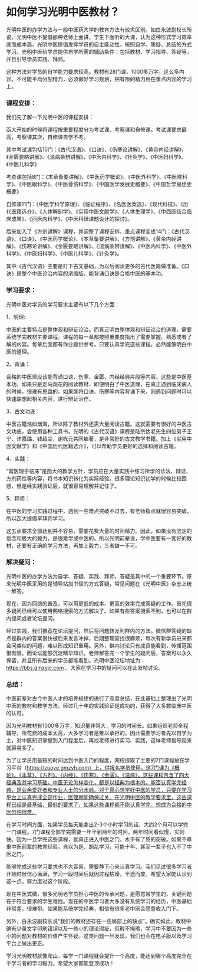 # **如何学习光明中医教材？**

光明中医的办学方法与一般中医药大学的教育方法有较大区别。如白永波副校长所说，光明中医不提倡那种老师上面讲，学生下面听的大课，认为这种形式学习效率底而成本高。光明中医提倡发挥学员的自主能动性，按照自学、质疑、总结的方式学习。光明中医给学员提供自学所需的辅助条件：包括教材、学习指导、答疑等，并且引导学员实践、拜师。

这种方法对学员的自学能力要求较高。教材有28门课，1000多万字。这么多内容，不可能平均分配精力，必须做好学习规划，把有限的精力用在重点内容的学习上。

### 课程安排：

我们先了解一下光明中医的课程安排：

函大开始的时候将课程按重要程度分为考试课、考察课和自修课。考试课要求最高，考察课其次，自修课自学不考。

其中考试课包括10门：《古代汉语》、《口诀》、《伤寒论讲解》、《黄帝内经讲解》、《金匮要略讲解》、《温病条辨讲解》、《中医内科学》、《针灸学》、《中医妇科学》、《中医儿科学》

考查课包括8门：《本草备要讲解》、《中医药学概论》、《中医外科学》、《中医喉科学》、《中医眼科学》、《中医骨伤科学》、《中国医学发展史概要》、《中国哲学思想史概要》

自修课11门：《中医学科学原理》、《临证程序》、《名医医案选》、《现代科技》、《历代医籍选介》、《人体解剖学》、《实用中医文献学》、《人体生理学》、《中西医结合临床成果》、《西医内科学》、《中医科研课题设计的探讨》。

后来加入了《方剂讲解》课程，并调整了课程安排。重点课程变成14门：《古代汉语》、《口诀》、《中医药学概论》、《本草备要讲解》、《方剂讲解》、《黄帝内经讲解》、《伤寒论讲解》、《金匮要略讲解》、《温病条辨讲解》、《中医内科学》、《中医外科学》、《中医妇科学》、《中医儿科学》、《针灸学》。

其中《古代汉语》主要是打下古文基础，为以后阅读更多的古代医籍做准备。《口诀》是整个中医诊治内容的浓缩版，能背诵口诀是合格中医的基本功。

### 学习要求：

光明中医对学员的学习要求主要有以下几个方面：

1、明理:

中医的主要特点是整体观和辩证论治。而真正明白整体观和辩证论治的道理，需要系统学完教材主要课程。课程的每一章都按照重要度指出了需要掌握、熟悉或者了解的内容。每章后面都有作业题供参考。只要认真学完这些课程，必然能够明白中医的道理。

2、背诵：

合格的中医师应该能背诵口诀、伤寒、金匮、内经经典片段等内容。这些是中医基本功。如果只是走马观花的阅读教材，即便明白了中医道理，在真正遇到临床病人的时候，很难有思路的。如果能将口诀、伤寒等内容背诵下来，则遇到问题时可以快速联想起相关内容，进行辩证治疗。

3、古文功底：

中医古籍浩如烟海，所以除了教材外还需大量阅读古籍。这就需要有很好的中医古文功底，会使用各种工具书。光明的《古代汉语》课程是陆宗达老先生四位弟子王宁、许嘉璐、钱超尘、谢栋元共同编著，是非常好的古文教学书籍。加上《实用中医文献学》和《中国历代医籍选介》，可以帮助学员更好的选择和阅读古籍。

4、实践：

“寓医理于临床”是函大的教学方针，学员应在大量实践中练习所学的诊法、辩证、方剂药性等内容，将书本知识转化为实际经验。很多理论知识初学的时候比较困惑，但是经实践验证后，就很容易理解并记住了。

5、拜师：

在中医的学习实践过程中，遇到一些难点突破不过去，有老师指点就很容易突破，所以函大提倡早拜师学习。


这五点要求全部达到并不容易，需要花费大量的时间精力。因此，如果没有坚定的信念和极大的毅力，是很难学成中医的。所以光明前辈说，学中医要有一套好的教材，还要有正确的学习方法，再加上毅力，三者缺一不可。

### 解决疑问：

光明中医的办学方法为自学、答疑、实践、拜师，答疑是其中的一个重要环节。原来光明中医采用的是辅导站加书信的方式答疑，常见问题在《光明中医》杂志上统一解答。

现在，因为网络的普及，可以用更低的成本、更高的效率完成答疑的工作。首先很多疑问已经可以使用网络搜索的方式解决了。如果有些答案搜索不到，也可以在群内提问或者论坛提问。

经过实践，我们推荐在论坛提问，然后将问题转发到群内的方法。微信群答疑的缺点是群内的答案很快被后来发言冲掉，后期整理查找很麻烦，每次有新学员进来都会问类似的问题，难以形成知识重用。另外，群内讨论只有成员能看到，传播范围很有限。而论坛能够沉淀精华知识，老师解答完一个学生的疑问后，答案可以永久保留，并且所有后来的学员都能看到。光明中医论坛地址为：https://bbs.gmzyjc.com 。大家在学习中的疑问可以在此发帖讨论。

### 总结：

中医前辈对古今中医人才的培养规律的进行了高度总结，在此基础上整理出了光明中医的教材和教学方法。经过几十年的实践验证是成功的，获得了大多数临床中医的认可。

因为光明教材有1000多万字，知识量非常大，学习的时间长。如果组织老师全程辅导，所花费的成本太高，大多学习者是难以承担的。因此需要学习者先以自学为主，对中医知识掌握到入门程度后，再找老师进行实习、实践，这样老师指导起来就容易多了。

为了让学员用最短的时间达到中医入门的程度，网校提取了主要的7门课程放在学习平台（https://zuoye.gmzyh.com）上，供报名学员使用。这7门课为《概论》、《本草》、《方剂》、《内经》、《伤寒》、《金匮》、《温病》。这些课程包含了四大经典及其学习基础。中医无论怎样变化，都是以经典为根本的。能否认真学完经典，是业余爱好者和专业人士的分水岭。对于真心想学好中医的学员，只要在学习平台上认真完成全部作业，医理就能确保过关。在光明中医的教学要求里，这些课程已经是最基础、最低的要求了，如果这些课程都不能认真学完，想成为合格的中医恐怕很难。

在学习时间方面，如果学员每天能拿出2-3个小时学习的话，大约2个月可以学完一门课程。7门课程全部学完需要一年半到两年的时间。两年时间看似慢，实则快。因为一旦学完这些课程，就真正进入中医之门，水平有了质的突破。如果不尊重中医前辈的教育经验，自以为是、胡乱学习，可能十年、甚至一辈子也入不了中医之门。

能够完成这些学习要求也不大容易，需要静下心来认真学习。我们见过很多学习者开始时候信心满满，学习一段时间后就因过程枯燥，半途而废。希望大家能认识到这一点，努力度过这个阶段。

现在中医式微，很多光明老学员担心中医的传承问题，是愿意带学生的，关键问题在于符合要求的学生难找。现在的中医学习者大多没有系统学习的经历，中医基础非常差，很难带。如果能系统学完经典，相信有很多老中医会愿意收入门下。 

另外，白永波副校长说“我们的教材还存在一些局部上的缺点”。确实如此，教材中确有少量文字印刷错误以及一些小的理论瑕疵，但瑕不掩瑜，学习中不要因为一些小的问题对教材的价值产生怀疑。这类问题一旦发现，我们也会在电子版以及学习平台上做出更正。

学习光明教材就像爬山，每学一门课程就会提升一个高度，能达到哪个高度完全在于学习者的学习毅力。希望大家都能登顶成功！

